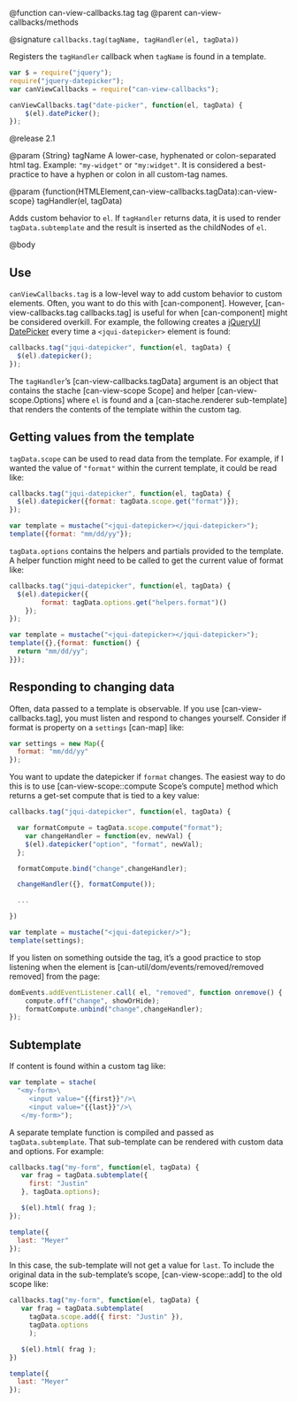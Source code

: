 @function can-view-callbacks.tag tag
@parent can-view-callbacks/methods

@signature `callbacks.tag(tagName, tagHandler(el, tagData))`

Registers the `tagHandler` callback when `tagName` is found
in a template.

```js
var $ = require("jquery");
require("jquery-datepicker");
var canViewCallbacks = require("can-view-callbacks");

canViewCallbacks.tag("date-picker", function(el, tagData) {
	$(el).datePicker();
});
```

@release 2.1

@param {String} tagName A lower-case, hyphenated or colon-separated html
tag. Example: `"my-widget"` or `"my:widget"`.  It is considered a best-practice to
have a hyphen or colon in all custom-tag names.

@param {function(HTMLElement,can-view-callbacks.tagData):can-view-scope} tagHandler(el, tagData)

Adds custom behavior to `el`.  If `tagHandler` returns data, it is used to
render `tagData.subtemplate` and the result is inserted as the childNodes of `el`.

@body

## Use

`canViewCallbacks.tag` is a low-level way to add custom behavior to custom elements. Often, you
want to do this with [can-component]. However, [can-view-callbacks.tag callbacks.tag] is
useful for when [can-component] might be considered overkill.  For example, the
following creates a [jQueryUI DatePicker](https://api.jqueryui.com/datepicker/) every time a
`<jqui-datepicker>` element is found:

```js
callbacks.tag("jqui-datepicker", function(el, tagData) {
  $(el).datepicker();
});
```

The `tagHandler`’s [can-view-callbacks.tagData] argument is an object
that contains the stache [can-view-scope Scope] and helper [can-view-scope.Options]
where `el` is found and a [can-stache.renderer sub-template] that renders the contents of the
template within the custom tag.

## Getting values from the template

`tagData.scope` can be used to read data from the template.  For example, if I wanted
the value of `"format"` within the current template, it could be read like:

```js
callbacks.tag("jqui-datepicker", function(el, tagData) {
  $(el).datepicker({format: tagData.scope.get("format")});
});

var template = mustache("<jqui-datepicker></jqui-datepicker>");
template({format: "mm/dd/yy"});
```

`tagData.options` contains the helpers and partials provided
to the template.  A helper function might need to be called to get the current value of format like:

```js
callbacks.tag("jqui-datepicker", function(el, tagData) {
  $(el).datepicker({
		format: tagData.options.get("helpers.format")()
	});
});

var template = mustache("<jqui-datepicker></jqui-datepicker>");
template({},{format: function() {
  return "mm/dd/yy";
}});
```

## Responding to changing data

Often, data passed to a template is observable.  If you use [can-view-callbacks.tag], you must
listen and respond to changes yourself.  Consider if format is property on a
`settings` [can-map] like:

```js
var settings = new Map({
  format: "mm/dd/yy"
});
```

You want to update the datepicker if `format` changes.  The easiest way to do this
is to use [can-view-scope::compute Scope’s compute] method which returns a get-set
compute that is tied to a key value:

```js
callbacks.tag("jqui-datepicker", function(el, tagData) {

  var formatCompute = tagData.scope.compute("format");
	var changeHandler = function(ev, newVal) {
    $(el).datepicker("option", "format", newVal);
  };

  formatCompute.bind("change",changeHandler);

  changeHandler({}, formatCompute());

  ...

})

var template = mustache("<jqui-datepicker/>");
template(settings);
```

If you listen on something outside the tag, it’s a good practice to stop listening
when the element is [can-util/dom/events/removed/removed removed] from the page:

```js
domEvents.addEventListener.call( el, "removed", function onremove() {
	compute.off("change", showOrHide);
	formatCompute.unbind("change",changeHandler);
});
```

## Subtemplate

If content is found within a custom tag like:

```js
var template = stache(
  "<my-form>\
     <input value="{{first}}"/>\
     <input value="{{last}}"/>\
   </my-form>");
```

A separate template function is compiled and passed
as `tagData.subtemplate`.  That sub-template can
be rendered with custom data and options. For example:

```js
callbacks.tag("my-form", function(el, tagData) {
   var frag = tagData.subtemplate({
     first: "Justin"
   }, tagData.options);

   $(el).html( frag );
});

template({
  last: "Meyer"
});
```

In this case, the sub-template will not get a value for `last`.  To
include the original data in the sub-template’s scope, [can-view-scope::add] to
the old scope like:

```js
callbacks.tag("my-form", function(el, tagData) {
   var frag = tagData.subtemplate(
     tagData.scope.add({ first: "Justin" }),
     tagData.options
	 );

   $(el).html( frag );
})

template({
  last: "Meyer"
});
```
